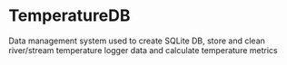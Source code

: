 # TemperatureDB
Data management system used to create SQLite DB, store and clean river/stream temperature logger data and calculate temperature metrics
